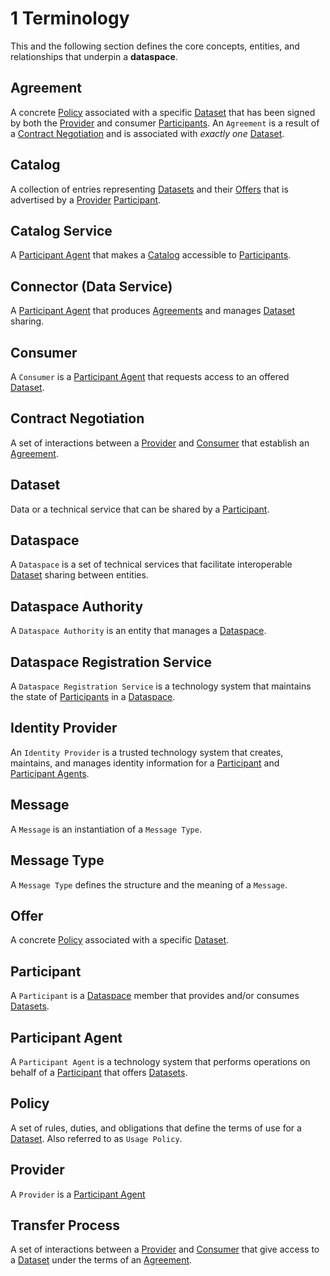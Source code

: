 # 1 Terminology

This and the following section defines the core concepts, entities, and relationships that underpin a __dataspace__.

## Agreement

A concrete [Policy](#policy) associated with a specific [Dataset](#dataset) that has been signed by both the [Provider](../model/terminology.md#provider) and consumer [Participants](#participant).
An `Agreement` is a result of a [Contract Negotiation](../negotiation/contract.negotiation.protocol.md) and is associated with _exactly one_ [Dataset](#dataset).

## Catalog

A collection of entries representing [Datasets](#dataset) and their [Offers](#offer) that is advertised by a [Provider](../model/terminology.md#provider) [Participant](#participant).

## Catalog Service

A [Participant Agent](#participant-agent) that makes a [Catalog](#catalog) accessible to [Participants](#participant).

## Connector (Data Service)

A [Participant Agent](#participant-agent) that produces [Agreements](#agreement) and manages [Dataset](#dataset) sharing.

## Consumer

A `Consumer` is a [Participant Agent](#participant-agent) that requests access to an offered [Dataset](#dataset).

## Contract Negotiation

A set of interactions between a [Provider](#provider) and [Consumer](#consumer) that establish an [Agreement](#agreement).

## Dataset

Data or a technical service that can be shared by a [Participant](#participant).

## Dataspace

A `Dataspace` is a set of technical services that facilitate interoperable [Dataset](#dataset) sharing between entities.

## Dataspace Authority

A `Dataspace Authority` is an entity that manages a [Dataspace](#dataspace).

## Dataspace Registration Service

A `Dataspace Registration Service` is a technology system that maintains the state of [Participants](#participant) in a [Dataspace](#dataspace).

## Identity Provider

An `Identity Provider` is a trusted technology system that creates, maintains, and manages identity information for a [Participant](#participant) and [Participant Agents](#participant-agent).

## Message

A `Message` is an instantiation of a `Message Type`.

## Message Type

A `Message Type` defines the structure and the meaning of a `Message`.

## Offer

A concrete [Policy](#policy) associated with a specific [Dataset](#dataset).

## Participant

A `Participant` is a [Dataspace](#dataspace) member that provides and/or consumes [Datasets](#dataset).

## Participant Agent

A `Participant Agent` is a technology system that performs operations on behalf of a [Participant](#participant) that offers [Datasets](#dataset).

## Policy

A set of rules, duties, and obligations that define the terms of use for a [Dataset](#dataset). Also referred to as `Usage Policy`.

## Provider

A `Provider` is a [Participant Agent](#participant-agent)

## Transfer Process

A set of interactions between a [Provider](#provider) and [Consumer](#consumer) that give access to a [Dataset](#dataset) under the terms of an [Agreement](#agreement).

